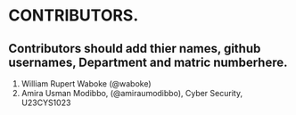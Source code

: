 # CONTRIBUTORS.
## Contributors should add thier names, github usernames, Department and matric numberhere.
<ol>
<li>William Rupert Waboke (@waboke)
<li>Amira Usman Modibbo, (@amiraumodibbo), Cyber Security, U23CYS1023</li>

</ol>
